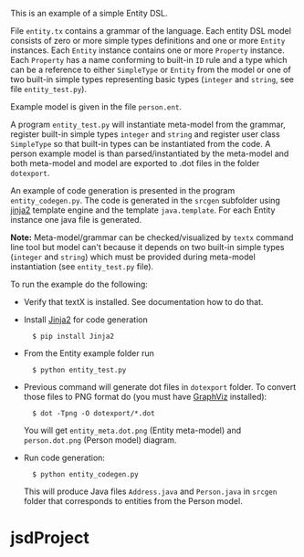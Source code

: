 This is an example of a simple Entity DSL.

File `entity.tx` contains a grammar of the language.  Each entity DSL model
consists of zero or more simple types definitions and one or more `Entity`
instances.  Each `Entity` instance contains one or more `Property` instance.
Each `Property` has a name conforming to built-in `ID` rule and a type which
can be a reference to either `SimpleType` or `Entity` from the model or one of
two built-in simple types representing basic types (`integer` and `string`, see
file `entity_test.py`).

Example model is given in the file `person.ent`.

A program `entity_test.py` will instantiate meta-model from the grammar,
register built-in simple types `integer` and `string` and register user class
`SimpleType` so that built-in types can be instantiated from the code. A person
example model is than parsed/instantiated by the meta-model and both meta-model
and model are exported to .dot files in the folder `dotexport`.

An example of code generation is presented in the program `entity_codegen.py`.
The code is generated in the `srcgen` subfolder using
[jinja2](http://jinja.pocoo.org/docs/dev/) template engine and the template
`java.template`. For each Entity instance one java file is generated.

**Note:** Meta-model/grammar can be checked/visualized by `textx` command line
tool but model can't because it depends on two built-in simple types (`integer`
and `string`) which must be provided during meta-model instantiation (see
`entity_test.py` file).

To run the example do the following:

- Verify that textX is installed. See documentation how to do that.
- Install [Jinja2]() for code generation
    
        $ pip install Jinja2

- From the Entity example folder run

        $ python entity_test.py

- Previous command will generate dot files in `dotexport` folder. To convert 
  those files to PNG format do (you must have [GraphViz](http://graphviz.org/)
  installed):

        $ dot -Tpng -O dotexport/*.dot

  You will get `entity_meta.dot.png` (Entity meta-model) and `person.dot.png`
  (Person model) diagram.

- Run code generation:

        $ python entity_codegen.py

  This will produce Java files `Address.java` and `Person.java` in `srcgen`
  folder that corresponds to entities from the Person model.

# jsdProject
